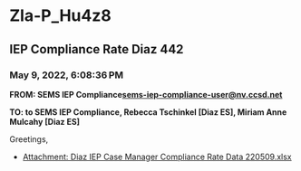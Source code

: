 # Zla-P_Hu4z8
## IEP Compliance Rate Diaz 442
### May 9, 2022, 6:08:36 PM
**FROM: SEMS IEP Compliance<sems-iep-compliance-user@nv.ccsd.net>**

**TO: to SEMS IEP Compliance, Rebecca Tschinkel [Diaz ES], Miriam Anne Mulcahy [Diaz ES]**


Greetings,  





* [Attachment: Diaz IEP Case Manager Compliance Rate Data 220509.xlsx](Zla-P_Hu4z8-attachment-1.xlsx)
